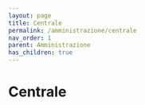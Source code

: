 ```yaml
---
layout: page
title: Centrale
permalink: /amministrazione/centrale
nav_order: 1
parent: Amministrazione
has_children: true
---
```


# Centrale
